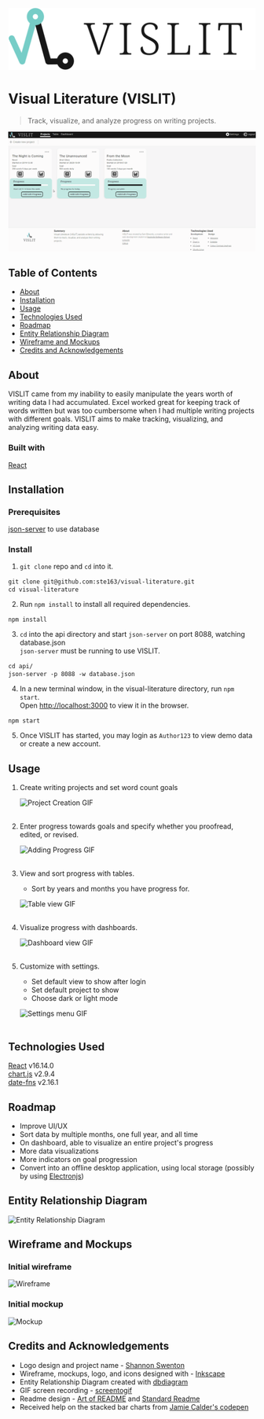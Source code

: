 ![VISLIT Logo](/readme-assets/readme_logo-title.svg)
# Visual Literature (VISLIT)
>Track, visualize, and analyze progress on writing projects. 

![VISLIT Overview GIF](/readme-assets/readme_overview.gif)

## Table of Contents
- [About](#About)
- [Installation](#Installation)
- [Usage](#Usage)
- [Technologies Used](#Technologies-Used)
- [Roadmap](#Roadmap)
- [Entity Relationship Diagram](#Entity-Relationship-Diagram)
- [Wireframe and Mockups](#Wireframe-and-Mockups)
- [Credits and Acknowledgements](#Credits-and-Acknowledgements)

## About
VISLIT came from my inability to easily manipulate the years worth of writing data I had accumulated. Excel worked great for keeping track of words written but was too cumbersome when I had multiple writing projects with different goals. VISLIT aims to make tracking, visualizing, and analyzing writing data easy.

### Built with
[React](https://reactjs.org/)

## Installation

### Prerequisites
[json-server](https://github.com/typicode/json-server) to use database

### Install
1. ```git clone``` repo and ```cd``` into it.
```
git clone git@github.com:ste163/visual-literature.git
cd visual-literature
```

2. Run ```npm install``` to install all required dependencies.
```
npm install
```

3. ```cd``` into the api directory and start ```json-server``` on port 8088, watching database.json<br>
```json-server``` must be running to use VISLIT.
```
cd api/
json-server -p 8088 -w database.json
```

4. In a new terminal window, in the visual-literature directory, run ```npm start```.<br>
Open [http://localhost:3000](http://localhost:3000) to view it in the browser.
```
npm start
```


5. Once VISLIT has started, you may login as ```Author123``` to view demo data or create a new account.

## Usage
1. Create writing projects and set word count goals <br>

    ![Project Creation GIF](/readme-assets/readme_create.gif)
    <br>
    <br>

2. Enter progress towards goals and specify whether you proofread, edited, or revised. <br>

    ![Adding Progress GIF](/readme-assets/readme_progress.gif)
    <br>
    <br>

3. View and sort progress with tables. <br>
    - Sort by years and months you have progress for. <br>

    ![Table view GIF](/readme-assets/readme_table.gif)
    <br>
    <br>

4. Visualize progress with dashboards. <br>

    ![Dashboard view GIF](/readme-assets/readme_dashboard.gif)
    <br>
    <br>

5. Customize with settings. <br>
    - Set default view to show after login
    - Set default project to show
    - Choose dark or light mode <br>
    
    ![Settings menu GIF](/readme-assets/readme_settings.gif)
    <br>
    <br>

## Technologies Used
[React](https://reactjs.org/) v16.14.0 <br>
[chart.js](https://www.chartjs.org/) v2.9.4 <br>
[date-fns](https://date-fns.org/) v2.16.1 <br>

## Roadmap
- Improve UI/UX
- Sort data by multiple months, one full year, and all time
- On dashboard, able to visualize an entire project's progress
- More data visualizations
- More indicators on goal progression
- Convert into an offline desktop application, using local storage (possibly by using [Electronjs](https://www.electronjs.org/))

## Entity Relationship Diagram
![Entity Relationship Diagram](/readme-assets/readme_ERD.png)

## Wireframe and Mockups
### Initial wireframe
![Wireframe](/readme-assets/readme_wireframe.png) <br>
### Initial mockup
![Mockup](/readme-assets/readme_mockup.png)

## Credits and Acknowledgements
- Logo design and project name - [Shannon Swenton](https://www.etsy.com/uk/shop/theshanconnection) <br>
- Wireframe, mockups, logo, and icons designed with - [Inkscape](https://inkscape.org/) <br>
- Entity Relationship Diagram created with [dbdiagram](https://dbdiagram.io/) <br>
- GIF screen recording - [screentogif](https://www.screentogif.com/) <br>
- Readme design - [Art of README](https://github.com/noffle/art-of-readme#readme) and [Standard Readme](https://github.com/RichardLitt/standard-readme) <br>
- Received help on the stacked bar charts from [Jamie Calder's codepen](https://codepen.io/jamiecalder/pen/NrROeB?editors=0010) <br>